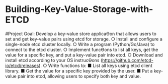 # Building-Key-Value-Storage-with-ETCD

#Project Goal: Develop a key-value store applicaƟon that allows users to set and get key-value pairs using etcd for storage.
○ Install and configure a single-node etcd cluster locally.
○ Write a program (Python/Go/Java) to connect to the etcd cluster.
○ Implement funcƟons to list all keys, get the value for a specific key, and put a key-value pair into etcd.
○ Download and install etcd according to your OS instrucƟons (https://github.com/etcd-io/etcd/releases).
○ Write functions to:
■ List all keys using etcd client library.
■ Get the value for a specific key provided by the user.
■ Put a key-value pair into etcd, allowing users to specify both key
and value.
